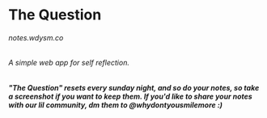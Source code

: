 # The Question
###### notes.wdysm.co
###### A simple web app for self reflection.


##### "The Question" resets every sunday night, and so do your notes, so take a screenshot if you want to keep them. If you'd like to share your notes with our lil community, dm them to @whydontyousmilemore :)
